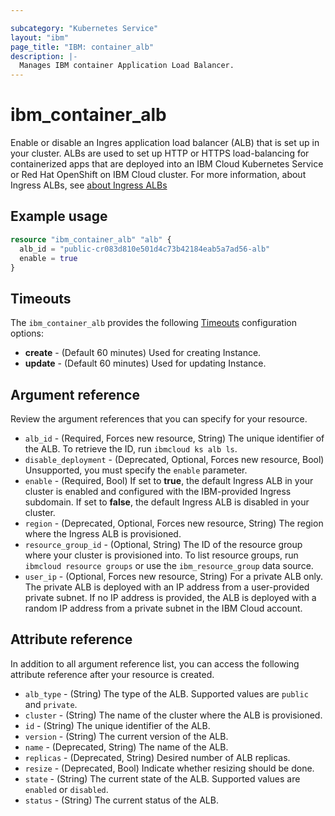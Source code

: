```yaml
---

subcategory: "Kubernetes Service"
layout: "ibm"
page_title: "IBM: container_alb"
description: |-
  Manages IBM container Application Load Balancer.
---
```


# ibm_container_alb
Enable or disable an Ingres application load balancer (ALB) that is set up in your cluster. ALBs are used to set up HTTP or HTTPS load-balancing for containerized apps that are deployed into an IBM Cloud Kubernetes Service or Red Hat OpenShift on IBM Cloud cluster. For more information, about Ingress ALBs, see [about Ingress ALBs](https://cloud.ibm.com/docs/containers?topic=containers-ingress-about)

## Example usage

```terraform
resource "ibm_container_alb" "alb" {
  alb_id = "public-cr083d810e501d4c73b42184eab5a7ad56-alb"
  enable = true
}

```

## Timeouts

The `ibm_container_alb` provides the following [Timeouts](https://www.terraform.io/docs/language/resources/syntax.html) configuration options:

- **create** - (Default 60 minutes) Used for creating Instance.
- **update** - (Default 60 minutes) Used for updating Instance.


## Argument reference
Review the argument references that you can specify for your resource. 
  
- `alb_id` - (Required, Forces new resource, String) The unique identifier of the ALB. To retrieve the ID, run `ibmcloud ks alb ls`.
- `disable_deployment` - (Deprecated, Optional, Forces new resource, Bool) Unsupported, you must specify the `enable` parameter.
- `enable` - (Required, Bool) If set to **true**, the default Ingress ALB in your cluster is enabled and configured with the IBM-provided Ingress subdomain. If set to **false**, the default Ingress ALB is disabled in your cluster. 
- `region` - (Deprecated, Optional, Forces new resource, String) The region where the Ingress ALB is provisioned.
- `resource_group_id` - (Optional, String) The ID of the resource group where your cluster is provisioned into. To list resource groups, run `ibmcloud resource groups` or use the `ibm_resource_group` data source.
- `user_ip` - (Optional, Forces new resource, String) For a private ALB only. The private ALB is deployed with an IP address from a user-provided private subnet. If no IP address is provided, the ALB is deployed with a random IP address from a private subnet in the IBM Cloud account.

## Attribute reference
In addition to all argument reference list, you can access the following attribute reference after your resource is created.

- `alb_type` - (String) The type of the ALB. Supported values are `public` and `private`.
- `cluster` - (String) The name of the cluster where the ALB is provisioned.
- `id` - (String) The unique identifier of the ALB.
- `version` - (String) The current version of the ALB.
- `name` -  (Deprecated, String) The name of the ALB.
- `replicas` - (Deprecated, String) Desired number of ALB replicas. 
- `resize` -  (Deprecated, Bool) Indicate whether resizing should be done.
- `state` - (String) The current state of the ALB. Supported values are `enabled` or `disabled`.
- `status` - (String) The current status of the ALB.
